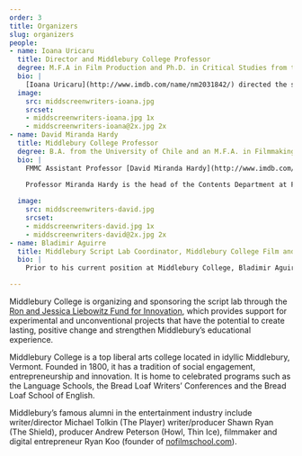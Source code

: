 ```yaml
---
order: 3
title: Organizers
slug: organizers
people:
- name: Ioana Uricaru
  title: Director and Middlebury College Professor
  degree: M.F.A in Film Production and Ph.D. in Critical Studies from the University of Southern California 
  bio: |
    [Ioana Uricaru](http://www.imdb.com/name/nm2031842/) directed the short film Stopover (2011 Official Selection, Sundance Film Festival) and co-directed the omnibus feature Tales from the Golden Age (2009, Official Selection at the Cannes Film Festival). Ioana was a Fellow at the Sundance Screenwriting and Directing Labs and a resident of the Cannes Cinefondation. She is currently in postproduction with the feature Lemonade, and in development with the feature Paperclip (recipient of the Sloan Sundance Commissioning Grant and of the Berlin Prize). Ioana is also a script consultant (Beyond the Hills, by Cristian Mungiu, Best Screenplay Award at the Cannes Film Festival).
  image:
    src: middscreenwriters-ioana.jpg
    srcset:
    - middscreenwriters-ioana.jpg 1x
    - middscreenwriters-ioana@2x.jpg 2x
- name: David Miranda Hardy
  title: Middlebury College Professor
  degree: B.A. from the University of Chile and an M.F.A. in Filmmaking from Temple University (as a Fulbright Scholar)
  bio: |
    FMMC Assistant Professor [David Miranda Hardy](http://www.imdb.com/name/nm8687193/) is a Chilean filmmaker and sound designer, with a MFA in Film from Temple University in Philadelphia, where he resided for 5 years with a Fulbright Scholarship. David has taught Sound for Film, Screewriting and Directing in Chile, Cuba (EICTV) and in the USA.

    Professor Miranda Hardy is the head of the Contents Department at Filmosonido Chile, where he was the show-runner for Bala Loca (Stray Bullet, 2016), a 10-episode miniseries broadcast by Turner-owned Chilevision. The show was nominated for a Best Series at the Platino Awards 2017 and is now distributed by Netflix.
  
  image:
    src: middscreenwriters-david.jpg
    srcset:
    - middscreenwriters-david.jpg 1x
    - middscreenwriters-david@2x.jpg 2x
- name: Bladimir Aguirre
  title: Middlebury Script Lab Coordinator, Middlebury College Film and Media Culture Department
  bio: |
    Prior to his current position at Middlebury College, Bladimir Aguirre worked for film finance consulting firm Focus Advisory LLC, where he learned how movies are financed, marketed, and used as long-term investments. Aguirre looks forward to collaborating with Middlebury Script Lab participants, and serve as an information resource, helping participants gain the most from their week at Middlebury Script Lab.

---
```


Middlebury College is organizing and sponsoring the script lab through the [Ron and Jessica Liebowitz Fund for Innovation](http://www.middlebury.edu/about/fund-innovation), which provides support for experimental and unconventional projects that have the potential to create lasting, positive change and strengthen Middlebury’s educational experience.

Middlebury College is a top liberal arts college located in idyllic Middlebury, Vermont. Founded in 1800, it has a tradition of social engagement, entrepreneurship and innovation. It is home to celebrated programs such as the Language Schools, the Bread Loaf Writers’ Conferences and the Bread Loaf School of English.

Middlebury’s famous alumni in the entertainment industry include writer/director Michael Tolkin (The Player) writer/producer Shawn Ryan (The Shield), producer Andrew Peterson (Howl, Thin Ice), filmmaker and digital entrepreneur Ryan Koo (founder of [nofilmschool.com](http://nofilmschool.com)).

